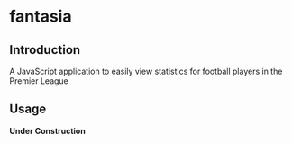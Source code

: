 # fantasia

## Introduction
A JavaScript application to easily view statistics for football players in the Premier League

## Usage
**Under Construction**
